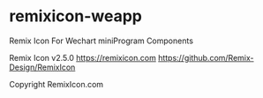 # remixicon-weapp
Remix Icon For Wechart miniProgram Components

Remix Icon v2.5.0
https://remixicon.com
https://github.com/Remix-Design/RemixIcon

Copyright RemixIcon.com
